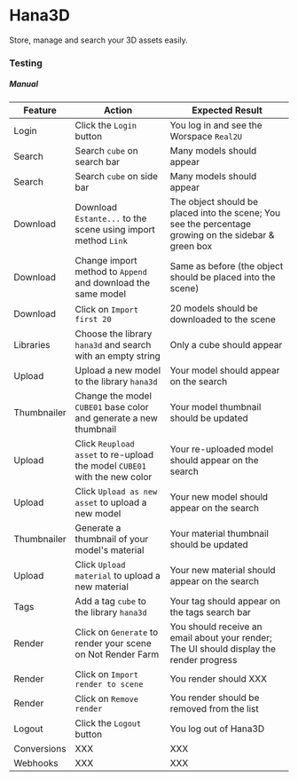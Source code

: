 # Hana3D

Store, manage and search your 3D assets easily.

### Testing

##### Manual

| Feature | Action | Expected Result |
| ------- | ------ | --------------- |
| Login | Click the `Login` button | You log in and see the Worspace `Real2U` |
| Search | Search `cube` on search bar | Many models should appear |
| Search | Search `cube` on side bar | Many models should appear |
| Download | Download `Estante...` to the scene using import method `Link` | The object should be placed into the scene; You see the percentage growing on the sidebar & green box |
| Download | Change import method to `Append` and download the same model | Same as before (the object should be placed into the scene) |
| Download | Click on `Import first 20` | 20 models should be downloaded to the scene |
| Libraries | Choose the library `hana3d` and search with an empty string | Only a cube should appear |
| Upload | Upload a new model to the library `hana3d` | Your model should appear on the search |
| Thumbnailer | Change the model `CUBE01` base color and generate a new thumbnail | Your model thumbnail should be updated |
| Upload | Click `Reupload asset` to re-upload the model `CUBE01` with the new color | Your re-uploaded model should appear on the search |
| Upload | Click `Upload as new asset` to upload a new model | Your new model should appear on the search |
| Thumbnailer | Generate a thumbnail of your model's material | Your material thumbnail should be updated |
| Upload | Click `Upload material` to upload a new material | Your new material should appear on the search |
| Tags | Add a tag `cube` to the library `hana3d` | Your tag should appear on the tags search bar |
| Render | Click on `Generate` to render your scene on Not Render Farm | You should receive an email about your render; The UI should display the render progress |
| Render | Click on `Import render to scene` | You render should XXX |
| Render | Click on `Remove render` | You render should be removed from the list |
| Logout | Click the `Logout` button | You log out of Hana3D |
| Conversions | XXX | XXX |
| Webhooks | XXX | XXX |
